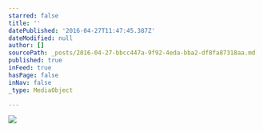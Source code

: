 ```yaml
---
starred: false
title: ''
datePublished: '2016-04-27T11:47:45.387Z'
dateModified: null
author: []
sourcePath: _posts/2016-04-27-bbcc447a-9f92-4eda-bba2-df8fa87318aa.md
published: true
inFeed: true
hasPage: false
inNav: false
_type: MediaObject

---
```

![](https://the-grid-user-content.s3-us-west-2.amazonaws.com/e54de569-289d-4397-9f60-fdd6121a148c.jpg)